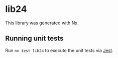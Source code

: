 # lib24

This library was generated with [Nx](https://nx.dev).


## Running unit tests

Run `nx test lib24` to execute the unit tests via [Jest](https://jestjs.io).


